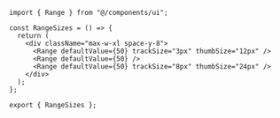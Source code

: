 ﻿```tsx
import { Range } from "@/components/ui";

const RangeSizes = () => {
  return (
    <div className="max-w-xl space-y-8">
      <Range defaultValue={50} trackSize="3px" thumbSize="12px" />
      <Range defaultValue={50} />
      <Range defaultValue={50} trackSize="8px" thumbSize="24px" />
    </div>
  );
};

export { RangeSizes };

```
